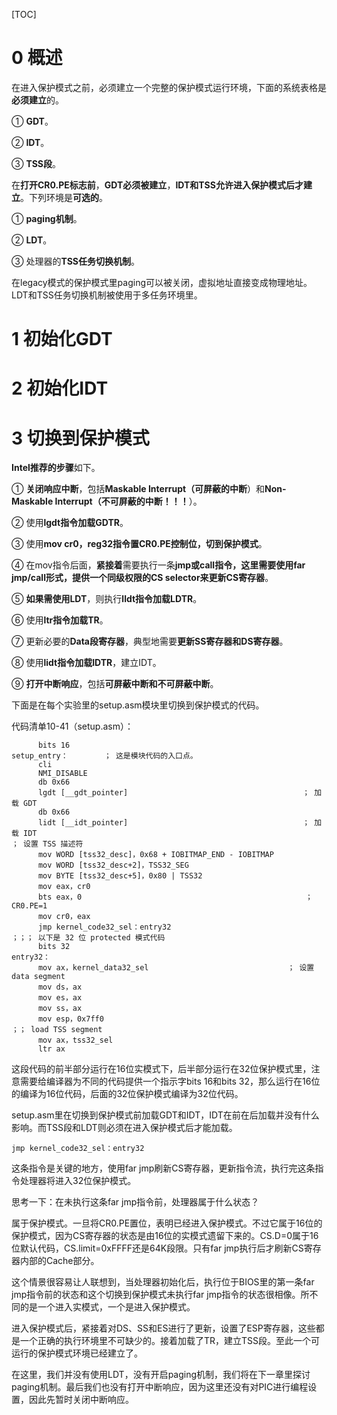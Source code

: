 [TOC]

# 0 概述

在进入保护模式之前，必须建立一个完整的保护模式运行环境，下面的系统表格是**必须建立**的。

① **GDT**。

② **IDT**。

③ **TSS段**。

在**打开CR0.PE标志前**，**GDT必须被建立**，**IDT和TSS允许进入保护模式后才建立**。下列环境是**可选的**。

① **paging机制**。

② **LDT**。

③ 处理器的**TSS任务切换机制**。

在legacy模式的保护模式里paging可以被关闭，虚拟地址直接变成物理地址。LDT和TSS任务切换机制被使用于多任务环境里。

# 1 初始化GDT


# 2 初始化IDT

# 3 切换到保护模式

**Intel推荐的步骤**如下。

① **关闭响应中断**，包括**Maskable Interrupt（可屏蔽的中断**）和**Non-Maskable Interrupt（不可屏蔽的中断！！！**）。

② 使用**lgdt指令加载GDTR**。

③ 使用**mov cr0，reg32指令置CR0.PE控制位，切到保护模式**。

④ 在mov指令后面，**紧接着**需要执行一条**jmp或call指令，这里需要使用far jmp/call形式，提供一个同级权限的CS selector来更新CS寄存器**。

⑤ **如果需使用LDT**，则执行**lldt指令加载LDTR**。

⑥ 使用**ltr指令加载TR**。

⑦ 更新必要的**Data段寄存器**，典型地需要**更新SS寄存器和DS寄存器**。

⑧ 使用**lidt指令加载IDTR**，建立IDT。

⑨ **打开中断响应**，包括**可屏蔽中断和不可屏蔽中断**。

下面是在每个实验里的setup.asm模块里切换到保护模式的代码。

代码清单10-41（setup.asm）：

```assembly
      bits 16
setup_entry：        ； 这是模块代码的入口点。
      cli
      NMI_DISABLE
      db 0x66
      lgdt [__gdt_pointer]                                       ； 加载 GDT
      db 0x66
      lidt [__idt_pointer]                                       ； 加载 IDT
； 设置 TSS 描述符
      mov WORD [tss32_desc]，0x68 + IOBITMAP_END - IOBITMAP
      mov WORD [tss32_desc+2]，TSS32_SEG
      mov BYTE [tss32_desc+5]，0x80 | TSS32
      mov eax，cr0
      bts eax，0                                                  ； CR0.PE=1
      mov cr0，eax
      jmp kernel_code32_sel：entry32
；；； 以下是 32 位 protected 模式代码
      bits 32
entry32：
      mov ax，kernel_data32_sel                               ； 设置 data segment
      mov ds，ax
      mov es，ax
      mov ss，ax
      mov esp，0x7ff0
；； load TSS segment
      mov ax，tss32_sel
      ltr ax
```

这段代码的前半部分运行在16位实模式下，后半部分运行在32位保护模式里，注意需要给编译器为不同的代码提供一个指示字bits 16和bits 32，那么运行在16位的编译为16位代码，后面的32位保护模式编译为32位代码。

setup.asm里在切换到保护模式前加载GDT和IDT，IDT在前在后加载并没有什么影响。而TSS段和LDT则必须在进入保护模式后才能加载。

```assembly
jmp kernel_code32_sel：entry32
```

这条指令是关键的地方，使用far jmp刷新CS寄存器，更新指令流，执行完这条指令处理器将进入32位保护模式。

思考一下：在未执行这条far jmp指令前，处理器属于什么状态？

属于保护模式。一旦将CR0.PE置位，表明已经进入保护模式。不过它属于16位的保护模式，因为CS寄存器的状态是由16位的实模式遗留下来的。CS.D=0属于16位默认代码，CS.limit=0xFFFF还是64K段限。只有far jmp执行后才刷新CS寄存器内部的Cache部分。

这个情景很容易让人联想到，当处理器初始化后，执行位于BIOS里的第一条far jmp指令前的状态和这个切换到保护模式未执行far jmp指令的状态很相像。所不同的是一个进入实模式，一个是进入保护模式。

进入保护模式后，紧接着对DS、SS和ES进行了更新，设置了ESP寄存器，这些都是一个正确的执行环境里不可缺少的。接着加载了TR，建立TSS段。至此一个可运行的保护模式环境已经建立了。

在这里，我们并没有使用LDT，没有开启paging机制，我们将在下一章里探讨paging机制。最后我们也没有打开中断响应，因为这里还没有对PIC进行编程设置，因此先暂时关闭中断响应。